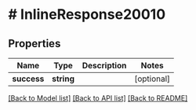 # # InlineResponse20010

## Properties

Name | Type | Description | Notes
------------ | ------------- | ------------- | -------------
**success** | **string** |  | [optional]

[[Back to Model list]](../../README.md#models) [[Back to API list]](../../README.md#endpoints) [[Back to README]](../../README.md)
